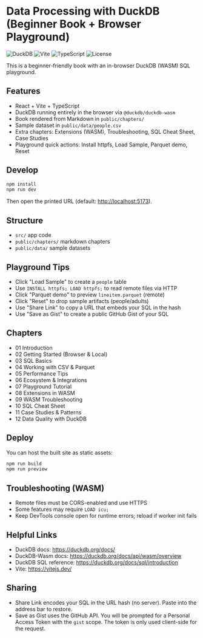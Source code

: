 # Data Processing with DuckDB (Beginner Book + Browser Playground)

![DuckDB](https://img.shields.io/badge/DuckDB-WASM-orange) ![Vite](https://img.shields.io/badge/Vite-React-blueviolet) ![TypeScript](https://img.shields.io/badge/TypeScript-5.x-blue) ![License](https://img.shields.io/badge/License-MIT-green)

This is a beginner-friendly book with an in-browser DuckDB (WASM) SQL playground.

## Features

- React + Vite + TypeScript
- DuckDB running entirely in the browser via `@duckdb/duckdb-wasm`
- Book rendered from Markdown in `public/chapters/`
- Sample dataset in `public/data/people.csv`
- Extra chapters: Extensions (WASM), Troubleshooting, SQL Cheat Sheet, Case Studies
- Playground quick actions: Install httpfs, Load Sample, Parquet demo, Reset

## Develop

```bash
npm install
npm run dev
```
Then open the printed URL (default: <http://localhost:5173>).

## Structure

- `src/` app code
- `public/chapters/` markdown chapters
- `public/data/` sample datasets

## Playground Tips

- Click "Load Sample" to create a `people` table
- Use `INSTALL httpfs; LOAD httpfs;` to read remote files via HTTP
- Click "Parquet demo" to preview `lineitem.parquet` (remote)
- Click "Reset" to drop sample artifacts (people/adults)
- Use "Share Link" to copy a URL that embeds your SQL in the hash
- Use "Save as Gist" to create a public GitHub Gist of your SQL

## Chapters

- 01 Introduction
- 02 Getting Started (Browser & Local)
- 03 SQL Basics
- 04 Working with CSV & Parquet
- 05 Performance Tips
- 06 Ecosystem & Integrations
- 07 Playground Tutorial
- 08 Extensions in WASM
- 09 WASM Troubleshooting
- 10 SQL Cheat Sheet
- 11 Case Studies & Patterns
- 12 Data Quality with DuckDB

## Deploy

You can host the built site as static assets:

```bash
npm run build
npm run preview
```

## Troubleshooting (WASM)

- Remote files must be CORS-enabled and use HTTPS
- Some features may require `LOAD icu;`
- Keep DevTools console open for runtime errors; reload if worker init fails

## Helpful Links

- DuckDB docs: <https://duckdb.org/docs/>
- DuckDB-Wasm docs: <https://duckdb.org/docs/api/wasm/overview>
- DuckDB SQL reference: <https://duckdb.org/docs/sql/introduction>
- Vite: <https://vitejs.dev/>

## Sharing

- Share Link encodes your SQL in the URL hash (no server). Paste into the address bar to restore.
- Save as Gist uses the GitHub API. You will be prompted for a Personal Access Token with the `gist` scope. The token is only used client-side for the request.
